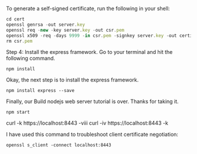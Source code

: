 To generate a self-signed certificate, run the following in your shell:
```javascript
cd cert
openssl genrsa -out server.key
openssl req -new -key server.key -out csr.pem
openssl x509 -req -days 9999 -in csr.pem -signkey server.key -out certificate.pem
rm csr.pem
```

Step 4: Install the express framework.
Go to your terminal and hit the following command.

```
npm install
```


Okay, the next step is to install the express framework.
```
npm install express --save
```

Finally, our Build nodejs web server tutorial is over. Thanks for taking it.
```
npm start
```


curl -k https://localhost:8443 -viii
curl -iv https://localhost:8443 -k

I have used this command to troubleshoot client certificate negotiation:
```
openssl s_client -connect localhost:8443
```


